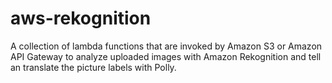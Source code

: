 # aws-rekognition
A collection of lambda functions that are invoked by Amazon S3 or Amazon API Gateway to analyze uploaded images with Amazon Rekognition and tell an translate the picture labels with Polly.
